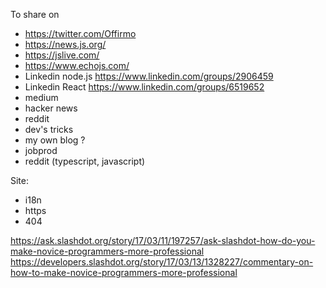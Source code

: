 To share on
- https://twitter.com/Offirmo
- https://news.js.org/
- https://jslive.com/
- https://www.echojs.com/
- Linkedin node.js https://www.linkedin.com/groups/2906459
- Linkedin React https://www.linkedin.com/groups/6519652
- medium
- hacker news
- reddit
- dev's tricks
- my own blog ?
- jobprod
- reddit (typescript, javascript)


Site:
* i18n
* https
* 404


https://ask.slashdot.org/story/17/03/11/197257/ask-slashdot-how-do-you-make-novice-programmers-more-professional
https://developers.slashdot.org/story/17/03/13/1328227/commentary-on-how-to-make-novice-programmers-more-professional
